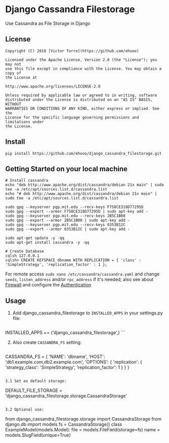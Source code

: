 Django Cassandra Filestorage
============================
Use Cassandra as File Storage in Django

License
-------

    Copyright (C) 2018 [Victor Torre](https://github.com/ehooo)
	
	Licensed under the Apache License, Version 2.0 (the "License"); you may not
	use this file except in compliance with the License. You may obtain a copy of
	the License at
	
	http://www.apache.org/licenses/LICENSE-2.0
	
	Unless required by applicable law or agreed to in writing, software
	distributed under the License is distributed on an "AS IS" BASIS, WITHOUT
	WARRANTIES OR CONDITIONS OF ANY KIND, either express or implied. See the
	License for the specific language governing permissions and limitations under
	the License.


Install
-------
```
pip install https://github.com/ehooo/django_cassandra_filestorage.git
```

Getting Started on your local machine
-------------------------------------
```
# Install cassandra
echo "deb http://www.apache.org/dist/cassandra/debian 21x main" | sudo tee -a /etc/apt/sources.list.d/cassandra.list
echo "# deb http://www.apache.org/dist/cassandra/debian 21x main" | sudo tee -a /etc/apt/sources.list.d/cassandra.list

sudo gpg --keyserver pgp.mit.edu --recv-keys F758CE318D77295D
sudo gpg --export --armor F758CE318D77295D | sudo apt-key add -
sudo gpg --keyserver pgp.mit.edu --recv-keys 2B5C1B00
sudo gpg --export --armor 2B5C1B00 | sudo apt-key add -
sudo gpg --keyserver pgp.mit.edu --recv-keys 0353B12C
sudo gpg --export --armor 0353B12C | sudo apt-key add -

sudo apt-get update -y -qq
sudo apt-get install cassandra -y -qq

# Create Database
cqlsh 127.0.0.1
cqlsh> CREATE KEYSPACE dbname WITH REPLICATION = { 'class' : 'SimpleStrategy', 'replication_factor' : 1 };
```
For remote access ``sudo nano /etc/cassandra/cassandra.yaml`` and
change ``seeds``, ``listen_address`` and/or ``rpc_address`` if it's needed; also see about 
[Firewall](http://www.datastax.com/documentation/cassandra/2.0/cassandra/security/secureFireWall_r.html) and configure
the [Authentication](http://www.datastax.com/documentation/cassandra/2.0/cassandra/security/security_config_native_authenticate_t.html)

Usage
-----
1. Add django_cassandra_filestorage to ``INSTALLED_APPS`` in your settings.py file:

	```
  INSTALLED_APPS += ('django_cassandra_filestorage',)
	```

2. Also create `CASSANDRA_FS` setting:

	```
  CASSANDRA_FS = {
    'NAME': 'dbname',
    'HOST': 'db1.example.com,db2.example.com',
    'OPTIONS': {
      'replication': {
        'strategy_class': 'SimpleStrategy',
        'replication_factor': 1
      }
    }
  }
  ```

3.1 Set as default storage:

  ```
DEFAULT_FILE_STORAGE = 'django_cassandra_filestorage.storage.CassandraStorage'
  ```

3.2 Optional use:

  ```
from django_cassandra_filestorage.storage import CassandraStorage
from django.db import models
fs = CassandraStorage()
class ExampleModel(models.Model):
  file = models.FileField(storage=fs)
  name = models.SlugField(unique=True)
  ```
